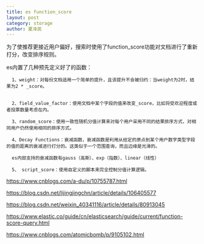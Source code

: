 ```yaml
---
title: es function_score
layout: post
category: storage
author: 夏泽民
---
```

为了使推荐更接近用户偏好，搜索时使用了function_score功能对文档进行了重新打分，改变排序规则。

es内置了几种预先定义好了的函数：

      1、weight：对每份文档适用一个简单的提升，且该提升不会被归约：当weight为2时，结果为2 * _score。


      2、field_value_factor：使用文档中某个字段的值来改变_score，比如将受欢迎程度或者投票数量考虑在内。

      3、random_score：使用一致性随机分值计算来对每个用户采用不同的结果排序方式，对相同用户仍然使用相同的排序方式。

      4、Decay Functions：衰减函数，衰减函数是利用从给定的原点到某个用户数字类型字段的值的距离的衰减进行打分的。这类似于一个范围查询，而且边缘是光滑的。

      es内部支持的衰减函数有gauss（高斯）、exp（指数）、linear（线性）

      5、 script_score：使用自定义的脚本来完全控制分值计算逻辑。
<!-- more -->
https://www.cnblogs.com/a-du/p/10755787.html

https://blog.csdn.net/lijingjingchn/article/details/106405577

https://blog.csdn.net/weixin_40341116/article/details/80913045

https://www.elastic.co/guide/cn/elasticsearch/guide/current/function-score-query.html

https://www.cnblogs.com/atomicbomb/p/9105102.html


